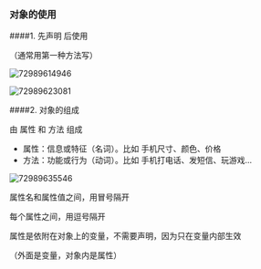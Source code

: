 ### 对象的使用

####1. 先声明 后使用

 （通常用第一种方法写）

![72989614946](C:\Users\Laura\AppData\Local\Temp\1729896149466.png)

![72989623081](C:\Users\Laura\AppData\Local\Temp\1729896230817.png)

####2. 对象的组成

由 属性 和 方法 组成

- 属性：信息或特征（名词）。比如 手机尺寸、颜色、价格
- 方法：功能或行为（动词）。比如 手机打电话、发短信、玩游戏...

![72989635546](C:\Users\Laura\AppData\Local\Temp\1729896355467.png)

属性名和属性值之间，用冒号隔开

每个属性之间，用逗号隔开

属性是依附在对象上的变量，不需要声明，因为只在变量内部生效

（外面是变量，对象内是属性）